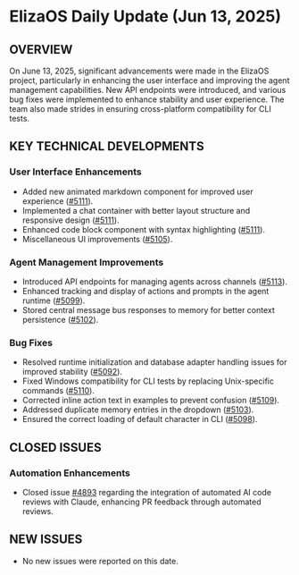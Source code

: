 # ElizaOS Daily Update (Jun 13, 2025)

## OVERVIEW 
On June 13, 2025, significant advancements were made in the ElizaOS project, particularly in enhancing the user interface and improving the agent management capabilities. New API endpoints were introduced, and various bug fixes were implemented to enhance stability and user experience. The team also made strides in ensuring cross-platform compatibility for CLI tests.

## KEY TECHNICAL DEVELOPMENTS

### User Interface Enhancements
- Added new animated markdown component for improved user experience ([#5111](https://github.com/elizaos/eliza/pull/5111)).
- Implemented a chat container with better layout structure and responsive design ([#5111](https://github.com/elizaos/eliza/pull/5111)).
- Enhanced code block component with syntax highlighting ([#5111](https://github.com/elizaos/eliza/pull/5111)).
- Miscellaneous UI improvements ([#5105](https://github.com/elizaos/eliza/pull/5105)).

### Agent Management Improvements
- Introduced API endpoints for managing agents across channels ([#5113](https://github.com/elizaos/eliza/pull/5113)).
- Enhanced tracking and display of actions and prompts in the agent runtime ([#5099](https://github.com/elizaos/eliza/pull/5099)).
- Stored central message bus responses to memory for better context persistence ([#5102](https://github.com/elizaos/eliza/pull/5102)).

### Bug Fixes
- Resolved runtime initialization and database adapter handling issues for improved stability ([#5092](https://github.com/elizaos/eliza/pull/5092)).
- Fixed Windows compatibility for CLI tests by replacing Unix-specific commands ([#5110](https://github.com/elizaos/eliza/pull/5110)).
- Corrected inline action text in examples to prevent confusion ([#5109](https://github.com/elizaos/eliza/pull/5109)).
- Addressed duplicate memory entries in the dropdown ([#5103](https://github.com/elizaos/eliza/pull/5103)).
- Ensured the correct loading of default character in CLI ([#5098](https://github.com/elizaos/eliza/pull/5098)).

## CLOSED ISSUES

### Automation Enhancements
- Closed issue [#4893](https://github.com/elizaos/eliza/issues/4893) regarding the integration of automated AI code reviews with Claude, enhancing PR feedback through automated reviews.

## NEW ISSUES
- No new issues were reported on this date.